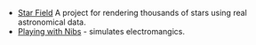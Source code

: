 * [Star Field](https://github.com/piratesjustar/starfield)  A project for rendering thousands of stars using real astronomical data.
* [Playing with Nibs](https://github.com/playingwithnibs/playingwithnibs) - simulates electromangics.
